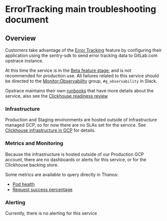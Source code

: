 # ErrorTracking main troubleshooting document

## Overview

Customers take advantage of the [Error Tracking](https://about.gitlab.com/handbook/engineering/development/ops/monitor/observability/#clickhouse-datastore) feature by configuring their application using the sentry-sdk to send error tracking data to GitLab.com opstrace instance.

At this time the service is in the [Beta feature stage](https://docs.gitlab.com/ee/policy/alpha-beta-support.html#beta-features), and is not recommended for production use.
All failures related to this service should be directed to the [Monitor:Observability](https://about.gitlab.com/handbook/engineering/development/ops/monitor/observability/#monitorobservability) group, `#g_observability` in Slack.

Opstrace maintains their own [runbooks](https://gitlab.com/gitlab-org/opstrace/runbooks/) that have more details about the service,
also see the [Clickhouse readiness review](https://gitlab.com/gitlab-com/gl-infra/readiness/-/tree/master/library/database/clickhouse)

### Infrastructure

Production and Staging environments are hosted outside of Infrastructure managed GCP, so for now there are no SLAs set for the service.
See [Clickhouse infrastructure in GCP](https://gitlab.com/gitlab-com/gl-infra/readiness/-/tree/master/library/database/clickhouse#gcp) for details.

### Metrics and Monitoring

Because the infrastructure is hosted outside of our Production GCP account, there are no dashboards or alerts for this service, or for the Clickhouse backing store.

Some metrics are available to query directly in Thanos:

- [Pod health](https://thanos.gitlab.net/graph?g0.expr=sum(up%7Bcontainer%3D%22errortracking-api%22%2Cenvironment%3D%22opstrace-prd%22%7D)&g0.tab=1&g0.stacked=0&g0.range_input=1h&g0.max_source_resolution=0s&g0.deduplicate=1&g0.partial_response=0&g0.store_matches=%5B%5D)
- [Request success percentage](https://thanos.gitlab.net/graph?g0.expr=100%20-%20100*(sum(http_requests_total%7Bcode!%3D%22200%22%2Ccontainer%3D%22errortracking-api%22%2Cenvironment%3D%22opstrace-prd%22%7D%20or%20vector(0))%2Fsum(http_requests_total%7Benvironment%3D%22opstrace-prd%22%2Ccontainer%3D%22errortracking-api%22%7D))&g0.tab=1&g0.stacked=0&g0.range_input=1h&g0.max_source_resolution=0s&g0.deduplicate=1&g0.partial_response=0&g0.store_matches=%5B%5D)

### Alerting

Currently, there is no alerting for this service

